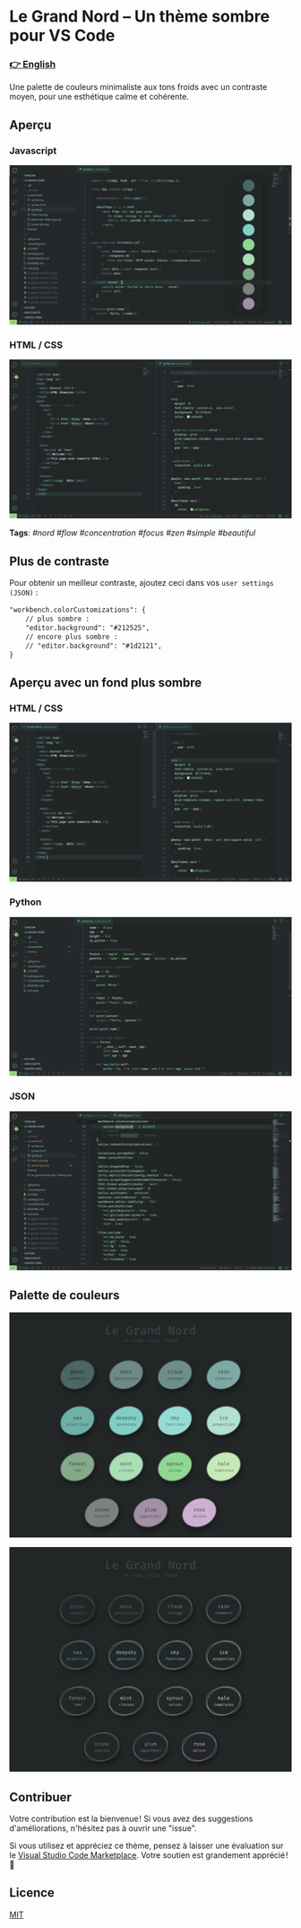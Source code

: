 # Le Grand Nord – Un thème sombre pour VS Code

### [👉 English](README.md)

Une palette de couleurs minimaliste aux tons froids avec un contraste moyen, pour une esthétique calme et cohérente.


## Aperçu

### Javascript
![Le Grand Nord Theme - JAVASCRIPT](screenshots/javascript.png)

### HTML / CSS
![Le Grand Nord Theme - HTML / CSS](screenshots/html-css.png)


**Tags**: *#nord #flow #concentration #focus #zen #simple #beautiful*


## Plus de contraste

Pour obtenir un meilleur contraste, ajoutez ceci dans vos `user settings (JSON)` :

```jsonc
"workbench.colorCustomizations": {
	// plus sombre :
	"editor.background": "#212525",
	// encore plus sombre :
	// "editor.background": "#1d2121",
}
```


## Aperçu avec un fond plus sombre

### HTML / CSS
![Le Grand Nord Theme w/ Darker BG - HTML / CSS](screenshots/darker-html-css.png)

### Python
![Le Grand Nord Theme w/ Darker BG - PYTHON](screenshots/darker-python.png)

### JSON
![Le Grand Nord Theme w/ Darker BG - JAVASCRIPT](screenshots/darker-bg.png)

## Palette de couleurs

![Le Grand Nord Theme - color palette](screenshots/named-color-palette.png)

![Le Grand Nord Theme - color palette](screenshots/named-color-palette--text.png)

## Contribuer

Votre contribution est la bienvenue ! Si vous avez des suggestions d'améliorations, n'hésitez pas à ouvrir une "issue".

Si vous utilisez et appréciez ce thème, pensez à laisser une évaluation sur le [Visual Studio Code Marketplace](https://marketplace.visualstudio.com/items?itemName=ncodefun.le-grand-nord). Votre soutien est grandement apprécié ! 💖


## Licence

[MIT](LICENSE)

